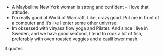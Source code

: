  - A Maybelline New York woman is strong and confident – I love that attitude.
 - I’m really good at World of Warcraft. Like, crazy good. Put me in front of a computer and it’s like I enter some other universe.
 - Im obsessed with vinyasa flow yoga and Pilates. And since I live in Sweden, and we have good seafood, I tend to cook a lot of fish, preferably with oven-roasted veggies and a cauliflower mash.

3 quotes